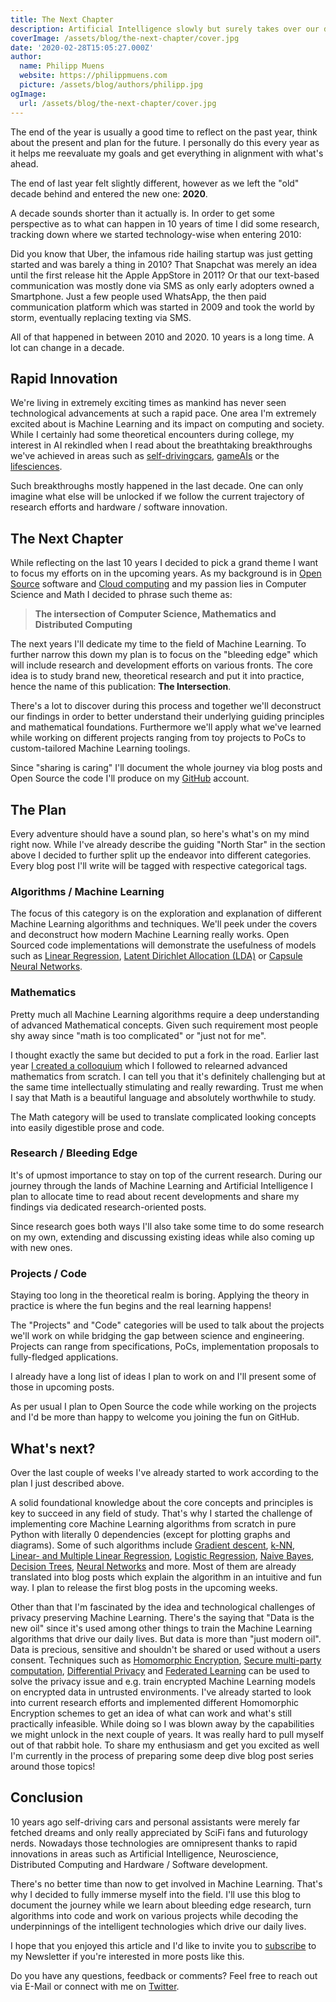 ```yaml
---
title: The Next Chapter
description: Artificial Intelligence slowly but surely takes over our daily lives. Let's peek under the covers to learn how it works and ensure that it's used for good.
coverImage: /assets/blog/the-next-chapter/cover.jpg
date: '2020-02-28T15:05:27.000Z'
author:
  name: Philipp Muens
  website: https://philippmuens.com
  picture: /assets/blog/authors/philipp.jpg
ogImage:
  url: /assets/blog/the-next-chapter/cover.jpg
---
```


The end of the year is usually a good time to reflect on the past year, think about the present and plan for the future. I personally do this every year as it helps me reevaluate my goals and get everything in alignment with what's ahead.

The end of last year felt slightly different, however as we left the "old" decade behind and entered the new one: **2020**.

A decade sounds shorter than it actually is. In order to get some perspective as to what can happen in 10 years of time I did some research, tracking down where we started technology-wise when entering 2010:

Did you know that Uber, the infamous ride hailing startup was just getting started and was barely a thing in 2010? That Snapchat was merely an idea until the first release hit the Apple AppStore in 2011? Or that our text-based communication was mostly done via SMS as only early adopters owned a Smartphone. Just a few people used WhatsApp, the then paid communication platform which was started in 2009 and took the world by storm, eventually replacing texting via SMS.

All of that happened in between 2010 and 2020. 10 years is a long time. A lot can change in a decade.

## Rapid Innovation

We're living in extremely exciting times as mankind has never seen technological advancements at such a rapid pace. One area I'm extremely excited about is Machine Learning and its impact on computing and society. While I certainly had some theoretical encounters during college, my interest in AI rekindled when I read about the breathtaking breakthroughs we've achieved in areas such as [self-driving](https://www.tesla.com/autopilot)[cars](https://waymo.com), [game](https://deepmind.com/research/case-studies/alphago-the-story-so-far)[AIs](https://deepmind.com/blog/article/alphastar-mastering-real-time-strategy-game-starcraft-ii) or the [life](https://www.nature.com/articles/s41598-019-48995-4)[sciences](https://deepmind.com/blog/article/AlphaFold-Using-AI-for-scientific-discovery).

Such breakthroughs mostly happened in the last decade. One can only imagine what else will be unlocked if we follow the current trajectory of research efforts and hardware / software innovation.

## The Next Chapter

While reflecting on the last 10 years I decided to pick a grand theme I want to focus my efforts on in the upcoming years. As my background is in [Open Source](https://github.com/serverless/serverless) software and [Cloud computing](https://serverless.com) and my passion lies in Computer Science and Math I decided to phrase such theme as:

> **The intersection of Computer Science, Mathematics and Distributed Computing**

The next years I'll dedicate my time to the field of Machine Learning. To further narrow this down my plan is to focus on the "bleeding edge" which will include research and development efforts on various fronts. The core idea is to study brand new, theoretical research and put it into practice, hence the name of this publication: **The Intersection**.

There's a lot to discover during this process and together we'll deconstruct our findings in order to better understand their underlying guiding principles and mathematical foundations. Furthermore we'll apply what we've learned while working on different projects ranging from toy projects to PoCs to custom-tailored Machine Learning toolings.

Since "sharing is caring" I'll document the whole journey via blog posts and Open Source the code I'll produce on my [GitHub](https://github.com/pmuens) account.

## The Plan

Every adventure should have a sound plan, so here's what's on my mind right now. While I've already describe the guiding "North Star" in the section above I decided to further split up the endeavor into different categories. Every blog post I'll write will be tagged with respective categorical tags.

### Algorithms / Machine Learning

The focus of this category is on the exploration and explanation of different Machine Learning algorithms and techniques. We'll peek under the covers and deconstruct how modern Machine Learning really works. Open Sourced code implementations will demonstrate the usefulness of models such as [Linear Regression](https://en.wikipedia.org/wiki/Linear_regression), [Latent Dirichlet Allocation (LDA)](https://en.wikipedia.org/wiki/Latent_Dirichlet_allocation) or [Capsule Neural Networks](https://en.wikipedia.org/wiki/Capsule_neural_network).

### Mathematics

Pretty much all Machine Learning algorithms require a deep understanding of advanced Mathematical concepts. Given such requirement most people shy away since "math is too complicated" or "just not for me".

I thought exactly the same but decided to put a fork in the road. Earlier last year [I created a colloquium](/learning-advanced-mathematics/) which I followed to relearned advanced mathematics from scratch. I can tell you that it's definitely challenging but at the same time intellectually stimulating and really rewarding. Trust me when I say that Math is a beautiful language and absolutely worthwhile to study.

The Math category will be used to translate complicated looking concepts into easily digestible prose and code.

### Research / Bleeding Edge

It's of upmost importance to stay on top of the current research. During our journey through the lands of Machine Learning and Artificial Intelligence I plan to allocate time to read about recent developments and share my findings via dedicated research-oriented posts.

Since research goes both ways I'll also take some time to do some research on my own, extending and discussing existing ideas while also coming up with new ones.

### Projects / Code

Staying too long in the theoretical realm is boring. Applying the theory in practice is where the fun begins and the real learning happens!

The "Projects" and "Code" categories will be used to talk about the projects we'll work on while bridging the gap between science and engineering. Projects can range from specifications, PoCs, implementation proposals to fully-fledged applications.

I already have a long list of ideas I plan to work on and I'll present some of those in upcoming posts.

As per usual I plan to Open Source the code while working on the projects and I'd be more than happy to welcome you joining the fun on GitHub.

## What's next?

Over the last couple of weeks I've already started to work according to the plan I just described above.

A solid foundational knowledge about the core concepts and principles is key to succeed in any field of study. That's why I started the challenge of implementing core Machine Learning algorithms from scratch in pure Python with literally 0 dependencies (except for plotting graphs and diagrams). Some of such algorithms include [Gradient descent](https://en.wikipedia.org/wiki/Gradient_descent), [k-NN](https://en.wikipedia.org/wiki/K-nearest_neighbors_algorithm), [Linear- and Multiple Linear Regression](https://en.wikipedia.org/wiki/Linear_regression), [Logistic Regression](https://en.wikipedia.org/wiki/Logistic_regression), [Naive Bayes](https://en.wikipedia.org/wiki/Naive_Bayes_classifier), [Decision Trees](https://en.wikipedia.org/wiki/Decision_tree), [Neural Networks](https://en.wikipedia.org/wiki/Artificial_neural_network) and more. Most of them are already translated into blog posts which explain the algorithm in an intuitive and fun way. I plan to release the first blog posts in the upcoming weeks.

Other than that I'm fascinated by the idea and technological challenges of privacy preserving Machine Learning. There's the saying that "Data is the new oil" since it's used among other things to train the Machine Learning algorithms that drive our daily lives. But data is more than "just modern oil". Data is precious, sensitive and shouldn't be shared or used without a users consent. Techniques such as [Homomorphic Encryption](https://en.wikipedia.org/wiki/Homomorphic_encryption), [Secure multi-party computation](https://en.wikipedia.org/wiki/Secure_multi-party_computation), [Differential Privacy](https://en.wikipedia.org/wiki/Differential_privacy) and [Federated Learning](https://en.wikipedia.org/wiki/Federated_learning) can be used to solve the privacy issue and e.g. train encrypted Machine Learning models on encrypted data in untrusted environments. I've already started to look into current research efforts and implemented different Homomorphic Encryption schemes to get an idea of what can work and what's still practically infeasible. While doing so I was blown away by the capabilities we might unlock in the next couple of years. It was really hard to pull myself out of that rabbit hole. To share my enthusiasm and get you excited as well I'm currently in the process of preparing some deep dive blog post series around those topics!

## Conclusion

10 years ago self-driving cars and personal assistants were merely far fetched dreams and only really appreciated by SciFi fans and futurology nerds. Nowadays those technologies are omnipresent thanks to rapid innovations in areas such as Artificial Intelligence, Neuroscience, Distributed Computing and Hardware / Software development.

There's no better time than now to get involved in Machine Learning. That's why I decided to fully immerse myself into the field. I'll use this blog to document the journey while we learn about bleeding edge research, turn algorithms into code and work on various projects while decoding the underpinnings of the intelligent technologies which drive our daily lives.

I hope that you enjoyed this article and I'd like to invite you to [subscribe](/subscribe) to my Newsletter if you're interested in more posts like this.

Do you have any questions, feedback or comments? Feel free to reach out via E-Mail or connect with me on [Twitter](https://twitter.com/pmmuens).
